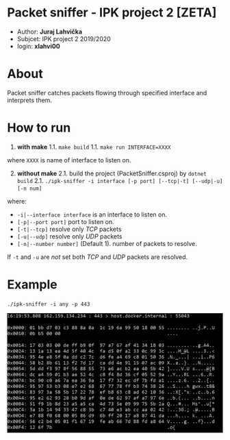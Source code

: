 # Packet sniffer - IPK project 2 [ZETA]

* Author: **Juraj Lahvička**
* Subjcet: IPK project 2 2019/2020
* login: **xlahvi00**

# About

Packet sniffer catches packets flowing through specified interface and interprets them.

# How to run

1) **with make**
1.1. `make build`
1.1. `make run INTERFACE=XXXX`

where `XXXX` is name of interface to listen on.

2) **without make**
2.1. build the project (PacketSniffer.csproj) by `dotnet build`
2.1. `./ipk-sniffer -i interface [-p ­­port] [--tcp|-t] [--udp|-u] [-n num]`

where:
* `-i|--interface interface`      is an interface to listen on.
* `[-p|--port port]`              port to listen on.
* `[-t|--tcp]`                    resolve only _TCP_ packets
* `[-u|--udp]`                    resolve only _UDP_ packets
* `[-n|--number number]`          (Default 1). number of packets to resolve.

If `-t` and `-u` are *not* set both _TCP_ and _UDP_ packets are resolved.

# Example

`./ipk-sniffer -i any -p 443`

![example](example.png)
